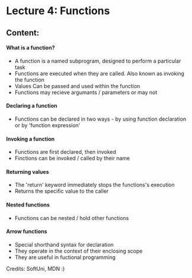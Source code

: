# Lecture 4: Functions 

## Content: 

#### What is a function? 
 - A function is a named subprogram, designed to perform a particular task 
 - Functions are executed when they are called. Also known as invoking the function 
 - Values Can be passed and used within the function 
 - Functions may recieve argumants / parameters or may not

#### Declaring a function 
 - Functions can be declared in two ways - by using function declaration or by 'function expression' 

#### Invoking a function 
 - Functions are first declared, then invoked 
 - Finctions can be invoked / called by their name  

#### Returning values 
 - The 'return' keyword immediately stops the functions's execution 
 - Returns the specific value to the caller 

#### Nested functions 
 - Functions can be nested / hold other functions 

#### Arrow functions 
 - Special shorthand syntax for declaration 
 - They operate in the context of their enclosing scope 
 - They are useful in fuctional programming 




Credits: SoftUni, MDN :)
